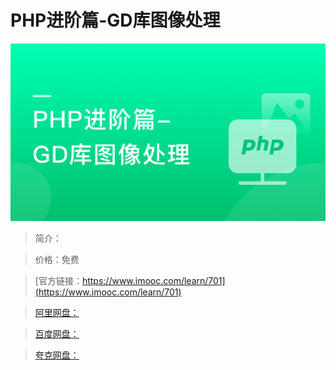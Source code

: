 # PHP进阶篇-GD库图像处理

![img](../../assets/5fe442f400019dc005400304.jpg)

> 简介：

> 价格：免费

> [官方链接：https://www.imooc.com/learn/701](https://www.imooc.com/learn/701)

> [阿里网盘：]()

> [百度网盘：]()

> [夸克网盘：]()
